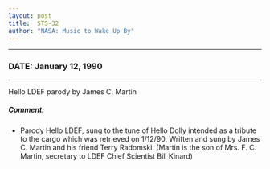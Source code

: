 ```yaml
---
layout: post
title:  STS-32
author: "NASA: Music to Wake Up By"
---
```


----
### DATE: January 12, 1990
----
Hello LDEF parody by James C. Martin

##### Comment:
* Parody Hello LDEF, sung to the tune of Hello Dolly intended as a tribute to the cargo which was retrieved on 1/12/90. Written and sung by James C. Martin and his friend Terry Radomski. (Martin is the son of Mrs. F. C. Martin, secretary to LDEF Chief Scientist Bill Kinard)
